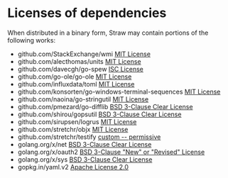 # Licenses of dependencies

When distributed in a binary form, Straw may contain portions of the
following works:

- github.com/StackExchange/wmi [MIT License](https://github.com/StackExchange/wmi/blob/master/LICENSE)
- github.com/alecthomas/units [MIT License](https://github.com/alecthomas/units/blob/master/COPYING)
- github.com/davecgh/go-spew [ISC License](https://github.com/davecgh/go-spew/blob/master/LICENSE)
- github.com/go-ole/go-ole [MIT License](https://github.com/go-ole/go-ole/blob/master/LICENSE)
- github.com/influxdata/toml [MIT License](https://github.com/influxdata/toml/blob/master/LICENSE)
- github.com/konsorten/go-windows-terminal-sequences [MIT License](https://github.com/konsorten/go-windows-terminal-sequences/blob/master/LICENSE)
- github.com/naoina/go-stringutil [MIT License](https://github.com/naoina/go-stringutil/blob/master/LICENSE)
- github.com/pmezard/go-difflib [BSD 3-Clause Clear License](https://github.com/pmezard/go-difflib/blob/master/LICENSE)
- github.com/shirou/gopsutil [BSD 3-Clause Clear License](https://github.com/shirou/gopsutil/blob/master/LICENSE)
- github.com/sirupsen/logrus [MIT License](https://github.com/sirupsen/logrus/blob/master/LICENSE)
- github.com/stretchr/objx [MIT License](https://github.com/stretchr/objx/blob/master/LICENSE)
- github.com/stretchr/testify [custom -- permissive](https://github.com/stretchr/testify/blob/master/LICENSE)
- golang.org/x/net [BSD 3-Clause Clear License](https://github.com/golang/net/blob/master/LICENSE)
- golang.org/x/oauth2 [BSD 3-Clause "New" or "Revised" License](https://github.com/golang/oauth2/blob/master/LICENSE)
- golang.org/x/sys [BSD 3-Clause Clear License](https://github.com/golang/sys/blob/master/LICENSE)
- gopkg.in/yaml.v2 [Apache License 2.0](https://github.com/go-yaml/yaml/blob/v2.2.2/LICENSE)
